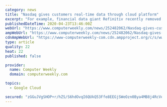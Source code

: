 ```yaml
---
category: news
title: "Nasdaq gives customers real-time data through cloud platform"
excerpt: "For example, financial data giant Refinitiv recently removed the need for customers to use trucks and thousands of hard disks to receive large datasets, by using Google’s cloud. The organisation – formerly the Thomson Reuters financial and risk business – moved its Tick History database onto a platform in Google Cloud. This enables ..."
publishedDateTime: 2020-04-23T13:46:00Z
webUrl: "https://www.computerweekly.com/news/252482062/Nasdaq-gives-customers-real-time-data-through-cloud-platform"
ampWebUrl: "https://www.computerweekly.com/news/252482062/Nasdaq-gives-customers-real-time-data-through-cloud-platform?amp=1"
cdnAmpWebUrl: "https://www-computerweekly-com.cdn.ampproject.org/c/s/www.computerweekly.com/news/252482062/Nasdaq-gives-customers-real-time-data-through-cloud-platform?amp=1"
type: article
quality: 22
heat: 22
published: false

provider:
  name: Computer Weekly
  domain: computerweekly.com

topics:
  - Google Cloud

secured: "zGGuJVgSHOP+r/hZS/S6hdOvqI6QUkQ53Ffe8EEGjSWeOzn0Bya4MB8j4RcVeMHnzxCFeklJ5sesHIEooME1qsJnA/RtWjjaymNTgngf3xqoJooYe7gZI12+dmYM1V6gxGYfMx0cqwlx6jNvQTQh0m1f4GIn9EGCP9koWuy4okLz+g1GoATGhlCobQug05P5X+9EyrvjGhglmH7gLw+MKDepkH4T8yAiai8weY50+Icfblc9WUapon/DN2j7nnQY2zwTqaWmpNm/kGnC4A5bvZpwGAu/Nx5/dZtoN2i6LFhk+VmGwSKG5gmxSTyqYi8XyrN2GY2trh3yAVR4yVWhXCBeHnoQK1GbRCevYFWwzUSqTvUbyWn07FRfagHMzWS9yZScwv0cBqydiWU+T4XyuLEPv33xU4uetF7Y4F5Hb5E1Zef8SlAPImgtJcLqHKqZOylZHQcLaLFo8uDJqUe6h5beKOIygm6RzxdkqrxsLJE=;nzu7E9zapV6JZx89tJ4iUg=="
---
```


